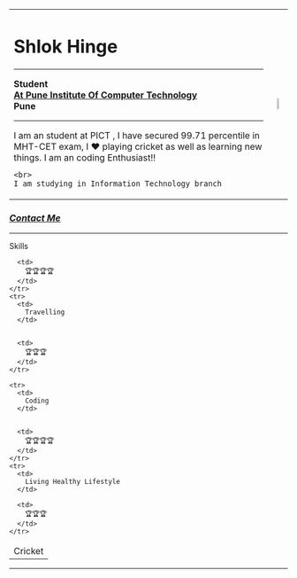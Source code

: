 <!DOCTYPE html>
<html lang="en" dir="ltr">

<head>
  <meta charset="utf-8">
  <title>My Website</title>
</head>
<body>
<table>
  <tr>


<td>
  <h1> Shlok Hinge</h1>
<hr size="3">
  <p>
    <b>Student
      <br>
      <a href="https://pict.edu/"> At Pune Institute Of Computer Technology</a>
      <br>
      Pune</b>
  </p>
  <p>
    <hr>
    I am an student at PICT , I have secured 99.71 percentile in MHT-CET exam,
    I ❤ playing cricket as well as learning new things. I am an coding Enthusiast!!


    <br>
    I am studying in Information Technology branch
  </p>
</td>
<td>
<center>
<image src="s.png" width="40%" height="40%">
</center>
</td>
</tr>
</table>
  <h3><em><a href="contact.html">Contact Me</a></em>
</h3>
  <hr>


  <table cellspacing="20">
    <thead>
      <tr>
        Skills
      </tr>
    </thead>
    <tr>
      <td>
        Cricket
      </td>

      <td>
        🏆🏆🏆🏆
      </td>
    </tr>
    <tr>
      <td>
        Travelling
      </td>


      <td>
        🏆🏆🏆
      </td>
    </tr>

    <tr>
      <td>
        Coding
      </td>


      <td>
        🏆🏆🏆🏆
      </td>
    </tr>
    <tr>
      <td>
        Living Healthy Lifestyle
      </td>

      <td>
        🏆🏆🏆
      </td>
    </tr>

  </table>
<hr>
</body>

</html>
